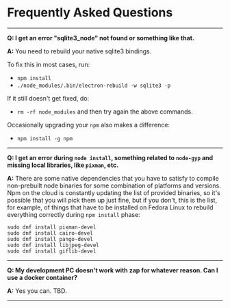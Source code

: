 # Frequently Asked Questions

---

**Q: I get an error "sqlite3_node" not found or something like that.**

**A:** You need to rebuild your native sqlite3 bindings.

To fix this in most cases, run:

- `npm install`
- `./node_modules/.bin/electron-rebuild -w sqlite3 -p`

If it still doesn't get fixed, do:

- `rm -rf node_modules`
  and then try again the above commands.

Occasionally upgrading your `npm` also makes a difference:

- `npm install -g npm`

---

**Q: I get an error during `node install`, something related to `node-gyp` and missing local libraries, like `pixman`, etc.**

**A:** There are some native dependencies that you have to satisfy to compile non-prebuilt node binaries for some combination of platforms and versions. Npm on the cloud is constantly updating the list of provided binaries, so it's possible that you will pick them up just fine, but if you don't, this is the list, for example, of things that have to be installed on Fedora Linux to rebuild everything correctly during `npm install` phase:

```
sudo dnf install pixman-devel
sudo dnf install cairo-devel
sudo dnf install pango-devel
sudo dnf install libjpeg-devel
sudo dnf install giflib-devel
```

---

**Q: My development PC doesn't work with zap for whatever reason. Can I use a docker container?**

**A:** Yes you can. TBD.

---
